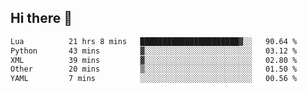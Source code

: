 ## Hi there 👋
<!--START_SECTION:waka-->

```txt
Lua          21 hrs 8 mins   ██████████████████████▓░░   90.64 %
Python       43 mins         ▓░░░░░░░░░░░░░░░░░░░░░░░░   03.12 %
XML          39 mins         ▓░░░░░░░░░░░░░░░░░░░░░░░░   02.80 %
Other        20 mins         ▒░░░░░░░░░░░░░░░░░░░░░░░░   01.50 %
YAML         7 mins          ░░░░░░░░░░░░░░░░░░░░░░░░░   00.56 %
```

<!--END_SECTION:waka-->
